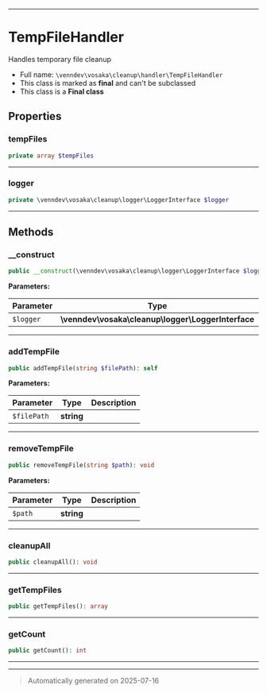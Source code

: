 ***

# TempFileHandler

Handles temporary file cleanup



* Full name: `\venndev\vosaka\cleanup\handler\TempFileHandler`
* This class is marked as **final** and can't be subclassed
* This class is a **Final class**



## Properties


### tempFiles



```php
private array $tempFiles
```






***

### logger



```php
private \venndev\vosaka\cleanup\logger\LoggerInterface $logger
```






***

## Methods


### __construct



```php
public __construct(\venndev\vosaka\cleanup\logger\LoggerInterface $logger): mixed
```








**Parameters:**

| Parameter | Type | Description |
|-----------|------|-------------|
| `$logger` | **\venndev\vosaka\cleanup\logger\LoggerInterface** |  |





***

### addTempFile



```php
public addTempFile(string $filePath): self
```








**Parameters:**

| Parameter | Type | Description |
|-----------|------|-------------|
| `$filePath` | **string** |  |





***

### removeTempFile



```php
public removeTempFile(string $path): void
```








**Parameters:**

| Parameter | Type | Description |
|-----------|------|-------------|
| `$path` | **string** |  |





***

### cleanupAll



```php
public cleanupAll(): void
```












***

### getTempFiles



```php
public getTempFiles(): array
```












***

### getCount



```php
public getCount(): int
```












***


***
> Automatically generated on 2025-07-16
